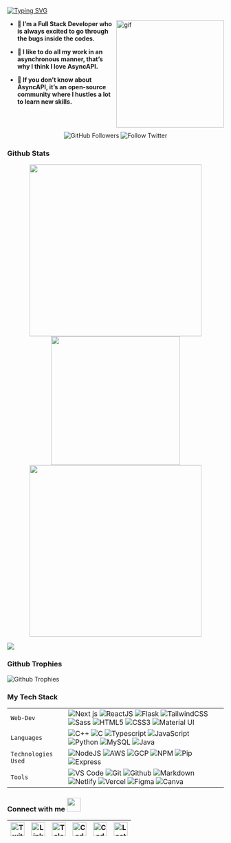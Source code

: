 <!--### Hello World, I am Akshat 👋 -->


<div>
  
[![Typing SVG](https://readme-typing-svg.herokuapp.com/?font=Dancing+Script&size=40&vCenter=true&width=500&lines=Hey+There!!+%F0%9F%91%8B;I+am+James+;I+am+a+Full+Stack+Developer&color=007EC6)](https://git.io/typing-svg)

<img src="assets/Developer.gif" width="250px" alt="gif" align="right" class="gif-img" />

</div>


<strong>

- 🌱 I’m a Full Stack Developer who is always excited to go through the bugs inside the codes.

- 🏢 I like to do all my work in an asynchronous manner, that’s why I think I love AsyncAPI.

- 🤷 If you don’t know about AsyncAPI, it’s an open-source community where I hustles a lot to learn new skills.

</strong>

<!-- - 🔭 I’m currently working on Web Development
- 🌱 I’m currently learning: Python
- 💬 Ask me about: C++, Competitive Programming, Web Development
- 📫 How to reach me:through [mail](mailto:akshatnema.official@gmail.com) and [linkedin](https://www.linkedin.com/in/akshat-nema/)
- 😄 Pronouns: He/him.
- ⚡ Fun fact: I am still a newbie😄. -->

<br />
<br />

<p align="center">

<img alt="GitHub Followers" src="https://img.shields.io/github/followers/akshatnema?style=for-the-badge&logo=github" >  

<img alt="Follow Twitter" src="https://img.shields.io/badge/follow-@aksnema-blue?style=for-the-badge&logo=twitter&link=https%3A%2F%2Ftwitter.com%2FAksNema">
  
</p>

### Github Stats

<div align="center">

<img width="400px" src="https://github-readme-stats.vercel.app/api?username=akshatnema&custom_title=In+Data+We+Trust&show_icons=true&hide_border=true&count_private=true&theme=nightowl&title_color=4D89F9&text_color=007EC6&icon_color=007EC6&cache_seconds=900" >
  
<img width="300px" src="https://github-readme-stats.vercel.app/api/top-langs/?username=akshatnema&hide_border=true&theme=nightowl&count_private=true&layout=compact">

</div>

<div align="center">

<img width="400px" src="https://github-readme-streak-stats.herokuapp.com/?user=akshatnema&theme=nightowl&hide_border=true&stroke=007EC6&ring=007EC6&fire=4D89F9&currStreakNum=4D89F9&sideNums=4D89F9&currStreakLabel=007EC6&sideLabels=007EC6&dates=007EC6" >

</div>

<div>

  <img src="https://github-readme-activity-graph.vercel.app/graph?username=JamesCross&theme=react-dark&bg_color=00000000&color=4D89F9&line=4D89F9&point=007EC6&area=true&hide_border=true&area_color=#a8c7ff"> <br>

</div>

<div>

### Github Trophies

![Github Trophies](https://github-profile-trophy.vercel.app/?username=akshatnema&no-bg=false&margin-w=4&theme=radical)

</div>

### My Tech Stack

|               |           |
|       ---     |    ---    |
| `Web-Dev`     | ![Next js](https://img.shields.io/badge/-NEXT-black?logo=nextjs) ![ReactJS](https://img.shields.io/badge/-React-orange?color=09D9FE&logo=React&logoColor=white&logoWidth=20) ![Flask](https://img.shields.io/badge/-flask-black?logo=flask&logoColor=white&color=56B7C7) ![TailwindCSS](https://img.shields.io/badge/-tailwind-black?logo=tailwindcss&logoColor=white&color=38BDF8) ![Sass](https://img.shields.io/badge/-sass-white?logo=sass&logoColor=white&logoWidth=20&color=CD679B) ![HTML5](https://img.shields.io/badge/-HTML5-white?color=ff6529&logo=HTML5&logoColor=white&logoWidth=20) ![CSS3](https://img.shields.io/badge/-CSS3-orange?color=264DE4&logo=CSS3&logoColor=white&logoWidth=20) ![Material UI](https://img.shields.io/badge/-Material%20UI-black?color=0885CD)|
| `Languages`   | ![C++](https://img.shields.io/badge/-C%2B%2B-white?color=blue&logo=C%2B%2B&logoColor=white&logoWidth=20) ![C](https://img.shields.io/badge/-C-white?color=2a1d80&logo=C&logoColor=white&logoWidth=20) ![Typescript](https://img.shields.io/badge/-typescript-white?logo=typescript&logoColor=white&logoWidth=20&color=2F74C0) ![JavaScript](https://img.shields.io/badge/-javascript-white?logo=javascript&logoColor=white&logoWidth=20&color=F1DB4E) ![Python](https://img.shields.io/badge/-Python-orange?color=205966&logo=Python&logoColor=white&logoWidth=20) ![MySQL](https://img.shields.io/badge/-MySQL-307BBD?logo=mysql&logoColor=white) ![Java](https://img.shields.io/badge/-java-orange?color=EC2025&logo=java&logoColor=white&logoWidth=20)|
| `Technologies Used`  | ![NodeJS](https://img.shields.io/badge/-Node-orange?color=8BBF3F&logo=NODE&logoColor=white&logoWidth=20) ![AWS](https://img.shields.io/badge/-Amazon%20Web%20Services-black?logo=amazon&logoColor=white&color=FE9D08) ![GCP](https://img.shields.io/badge/-Google%20Cloud%20Provider-black?logo=google%20cloud&logoColor=white&color=4989F5) ![NPM](https://img.shields.io/badge/-NPM-brightgreen?color=DC2C34&logo=NPM&logoColor=white&logoWidth=20) ![Pip](https://img.shields.io/badge/-pip-black?logo=python&logoColor=white&color=yellow) ![Express](https://img.shields.io/badge/-Express-orange?color=8BBF3F&logo=Express&logoColor=white&logoWidth=20) |
| `Tools`       | ![VS Code](https://img.shields.io/badge/Visual_Studio_Code-5D1A60?logo=visual%20studio%20code&logoColor=white) ![Git](https://img.shields.io/badge/Git-682181?logo=git&logoColor=white) ![Github](https://img.shields.io/badge/-Github-black?logo=github&logoColor=white) ![Markdown](https://img.shields.io/badge/-Markdown-black?logo=markdown&color=gray) ![Netlify](https://img.shields.io/badge/-Netlify-black?logo=netlify&logoColor=white&color=26C8B8) ![Vercel](https://img.shields.io/badge/vercel-AA42F1.svg?logo=vercel&logoColor=white) ![Figma](https://img.shields.io/badge/figma-%23F24E1E.svg?logo=figma&logoColor=white) ![Canva](https://img.shields.io/badge/-canva-white?logo=canva&logoColor=white&logoWidth=20&color=01C4CD)|

### Connect with me <img src="assets/Handshake.gif" height="32px">

[<img src="assets/twitter.svg" alt="Twitter" height="32" target="_blank">](https://twitter.com/aksnema) | [<img src="assets/Linkedin.svg" alt="LinkedIn logo" height="32" target="_blank">](https://www.linkedin.com/in/akshat-nema/) | [<img src="assets/Telegram_logo.svg" alt="Telegram logo" height="32" target="_blank">](https://t.me/akshatnema) | [<img src="https://gitgud.io/uploads/-/system/group/avatar/12294/cc.png" alt="Codechef logo" height="32" target="_blank">](https://www.codechef.com/users/aks_29) | [<img src="assets/codeforces.svg" alt="Codeforces logo" height="32" target="_blank">](https://codeforces.com/profile/akshatnema) | [<img src="assets/leet-code.svg" alt="Leetcode logo" height="32" target="_blank">](https://leetcode.com/aks_29/)
|:---:|:---:|:---:|:---:|:---:|:---:|


